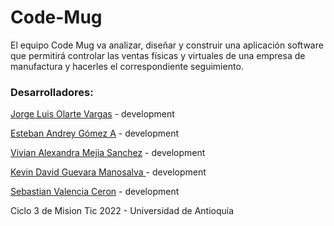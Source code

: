 # Code-Mug

El equipo Code Mug va analizar, diseñar y construir una aplicación software que permitirá controlar las ventas físicas y virtuales de una empresa de manufactura y hacerles el correspondiente seguimiento.


### Desarrolladores:

[Jorge Luis Olarte Vargas](https://github.com/jolarte8811) - development

[Esteban Andrey Gómez A](https://github.com/unawaretub86) - development

[Vivian Alexandra Mejia Sanchez](https://github.com/VivianMejia) - development 

[Kevin David Guevara Manosalva ](https://github.com/KevinG090) - development

[Sebastian Valencia Ceron](https://github.com/yipson) - development

Ciclo 3 de Mision Tic 2022 - Universidad de Antioquia

